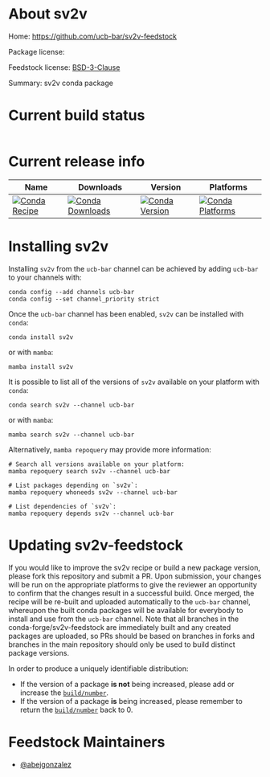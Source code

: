 About sv2v
=============

Home: https://github.com/ucb-bar/sv2v-feedstock

Package license: 

Feedstock license: [BSD-3-Clause](https://github.com/conda-forge/sv2v-feedstock/blob/master/LICENSE.txt)

Summary: sv2v conda package

Current build status
====================


<table>
</table>

Current release info
====================

| Name | Downloads | Version | Platforms |
| --- | --- | --- | --- |
| [![Conda Recipe](https://img.shields.io/badge/recipe-sv2v-green.svg)](https://anaconda.org/ucb-bar/sv2v) | [![Conda Downloads](https://img.shields.io/conda/dn/ucb-bar/sv2v.svg)](https://anaconda.org/ucb-bar/sv2v) | [![Conda Version](https://img.shields.io/conda/vn/ucb-bar/sv2v.svg)](https://anaconda.org/ucb-bar/sv2v) | [![Conda Platforms](https://img.shields.io/conda/pn/ucb-bar/sv2v.svg)](https://anaconda.org/ucb-bar/sv2v) |

Installing sv2v
==================

Installing `sv2v` from the `ucb-bar` channel can be achieved by adding `ucb-bar` to your channels with:

```
conda config --add channels ucb-bar
conda config --set channel_priority strict
```

Once the `ucb-bar` channel has been enabled, `sv2v` can be installed with `conda`:

```
conda install sv2v
```

or with `mamba`:

```
mamba install sv2v
```

It is possible to list all of the versions of `sv2v` available on your platform with `conda`:

```
conda search sv2v --channel ucb-bar
```

or with `mamba`:

```
mamba search sv2v --channel ucb-bar
```

Alternatively, `mamba repoquery` may provide more information:

```
# Search all versions available on your platform:
mamba repoquery search sv2v --channel ucb-bar

# List packages depending on `sv2v`:
mamba repoquery whoneeds sv2v --channel ucb-bar

# List dependencies of `sv2v`:
mamba repoquery depends sv2v --channel ucb-bar
```




Updating sv2v-feedstock
==========================

If you would like to improve the sv2v recipe or build a new
package version, please fork this repository and submit a PR. Upon submission,
your changes will be run on the appropriate platforms to give the reviewer an
opportunity to confirm that the changes result in a successful build. Once
merged, the recipe will be re-built and uploaded automatically to the
`ucb-bar` channel, whereupon the built conda packages will be available for
everybody to install and use from the `ucb-bar` channel.
Note that all branches in the conda-forge/sv2v-feedstock are
immediately built and any created packages are uploaded, so PRs should be based
on branches in forks and branches in the main repository should only be used to
build distinct package versions.

In order to produce a uniquely identifiable distribution:
 * If the version of a package **is not** being increased, please add or increase
   the [``build/number``](https://docs.conda.io/projects/conda-build/en/latest/resources/define-metadata.html#build-number-and-string).
 * If the version of a package **is** being increased, please remember to return
   the [``build/number``](https://docs.conda.io/projects/conda-build/en/latest/resources/define-metadata.html#build-number-and-string)
   back to 0.

Feedstock Maintainers
=====================

* [@abejgonzalez](https://github.com/abejgonzalez/)


